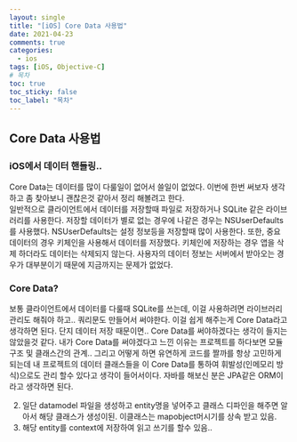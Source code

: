 ```yaml
---
layout: single
title: "[iOS] Core Data 사용법"
date: 2021-04-23
comments: true
categories:
  - ios
tags: [iOS, Objective-C]
# 목차
toc: true
toc_sticky: false
toc_label: "목차"
---
```


## Core Data 사용법

### iOS에서 데이터 핸들링..
Core Data는 데이터를 많이 다룰일이 없어서 쓸일이 없었다. 이번에 한번 써보자 생각하고 좀 찾아보니 괜찮은것 같아서 정리 해볼려고 한다.  
일반적으로 클라이언트에서 데이터를 저장할때 파일로 저장하거나 SQLite 같은 라이브러리를 사용한다. 저장할 데이터가 별로 없는 경우에 나같은 경우는 NSUserDefaults를 사용했다. NSUserDefaults는 설정 정보등을 저장할때 많이 사용한다. 또한, 중요 데이터의 경우 키체인을 사용해서 데이터를 저장했다. 키체인에 저장하는 경우 앱을 삭제 하더라도 데이터는 삭제되지 않는다. 사용자의 데이터 정보는 서버에서 받아오는 경우가 대부분이기 때문에 지금까지는 문제가 없었다.  

### Core Data?
보통 클라이언트에서 데이터를 다룰때 SQLite를 쓰는데, 이걸 사용하려면 라이브러리 관리도 해줘야 하고.. 쿼리문도 만들어서 써야한다. 이걸 쉽게 해주는게 Core Data라고 생각하면 된다.
단지 데이터 저장 때문이면.. Core Data를 써야하겠다는 생각이 들지는 않았을것 같다. 내가 Core Data를 써야겠다고 느낀 이유는 프로젝트를 하다보면 모듈 구조 및 클래스간의 관계.. 그리고 어떻게 하면 유연하게 코드를 짤까를 항상 고민하게 되는데 내 프로젝트의 데이터 클래스들을 이 Core Data를 통하여 휘발성(인메모리 방식)으로도 관리 할수 있다고 생각이 들어서이다. 자바를 해보신 분은 JPA같은 ORM이라고 생각하면 된다.

2. 일단 datamodel 파일을 생성하고 entity명을 넣어주고 클래스 디파인을 해주면 알아서 해당 클래스가 생성이된. 이클래스는 mapobject머시기를 상속 받고 있음.
3. 해당 entity를 context에 저장하여 읽고 쓰기를 할수 있음..
